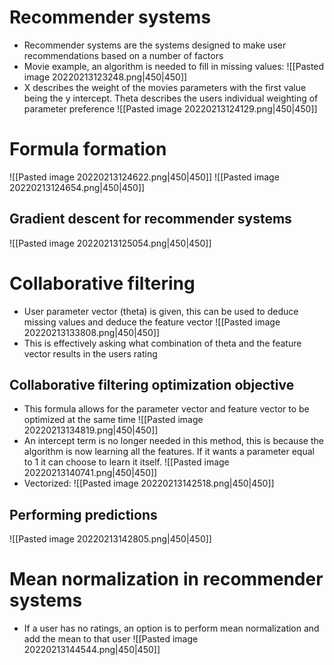 # Recommender systems
- Recommender systems are the systems designed to make user recommendations based on a number of factors
- Movie example, an algorithm is needed to fill in missing values:
![[Pasted image 20220213123248.png|450|450]]
- X describes the weight of the movies parameters with the first value being the y intercept. Theta describes the users individual weighting of parameter preference 
![[Pasted image 20220213124129.png|450|450]]

# Formula formation
![[Pasted image 20220213124622.png|450|450]]
![[Pasted image 20220213124654.png|450|450]]
## Gradient descent for recommender systems
![[Pasted image 20220213125054.png|450|450]]

# Collaborative filtering
- User parameter vector (theta) is given, this can be used to deduce missing values and deduce the feature vector
![[Pasted image 20220213133808.png|450|450]]
- This is effectively asking what combination of theta and the feature vector results in the users rating
## Collaborative filtering optimization objective
- This formula allows for the parameter vector and feature vector to be optimized at the same time
![[Pasted image 20220213134819.png|450|450]]
- An intercept term is no longer needed in this method, this is because the algorithm is now learning all the features. If it wants a parameter equal to 1 it can choose to learn it itself. 
![[Pasted image 20220213140741.png|450|450]]
- Vectorized:
![[Pasted image 20220213142518.png|450|450]]
## Performing predictions
![[Pasted image 20220213142805.png|450|450]]

# Mean normalization in recommender systems
- If a user has no ratings, an option is to perform mean normalization and add the mean to that user
![[Pasted image 20220213144544.png|450|450]]